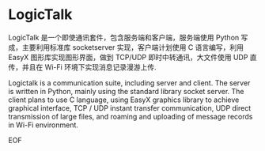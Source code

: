 # LogicTalk
LogicTalk 是一个即使通讯套件，包含服务端和客户端，服务端使用 Python 写成，主要利用标准库 socketserver 实现，客户端计划使用 C 语言编写，利用 EasyX 图形库实现图形界面，做到 TCP/UDP 即时中转通讯，大文件使用 UDP 直传，并且在 Wi-Fi 环境下实现消息记录漫游上传.

Logictalk is a communication suite, including server and client. The server is written in Python, mainly using the standard library socket server. The client plans to use C language, using EasyX graphics library to achieve graphical interface, TCP / UDP instant transfer communication, UDP direct transmission of large files, and roaming and uploading of message records in Wi-Fi environment.

EOF
